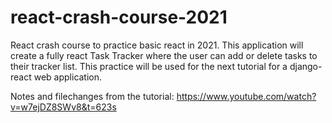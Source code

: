 # react-crash-course-2021
React crash course to practice basic react in 2021.  This application will create a fully react Task Tracker where the user can add or delete tasks to their tracker list.  This practice will be used for the next tutorial for a django-react web application.

Notes and filechanges from the tutorial: https://www.youtube.com/watch?v=w7ejDZ8SWv8&t=623s
